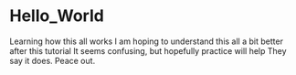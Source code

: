 # Hello_World
Learning how this all works
I am hoping to understand this all a bit better after this tutorial
It seems confusing, but hopefully practice will help
They say it does.
Peace out.
